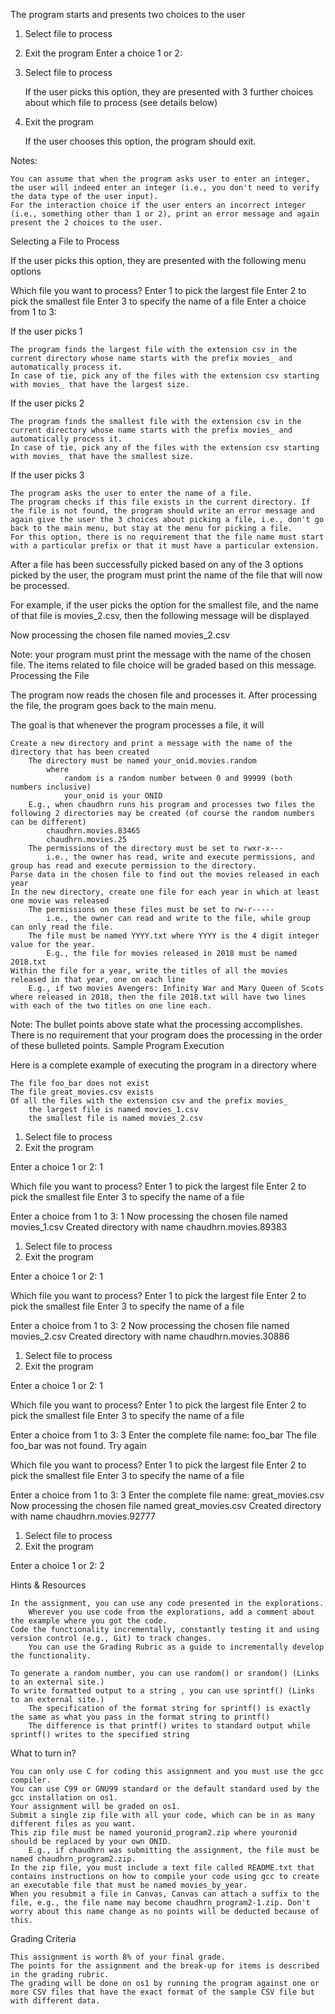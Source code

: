 The program starts and presents two choices to the user

1. Select file to process
2. Exit the program
Enter a choice 1 or 2:

1. Select file to process

    If the user picks this option, they are presented with 3 further choices about which file to process (see details below)

2. Exit the program

    If the user chooses this option, the program should exit.

Notes:

    You can assume that when the program asks user to enter an integer, the user will indeed enter an integer (i.e., you don't need to verify the data type of the user input).
    For the interaction choice if the user enters an incorrect integer (i.e., something other than 1 or 2), print an error message and again present the 2 choices to the user.

Selecting a File to Process

If the user picks this option, they are presented with the following menu options

Which file you want to process?
Enter 1 to pick the largest file
Enter 2 to pick the smallest file
Enter 3 to specify the name of a file
Enter a choice from 1 to 3:

If the user picks 1

    The program finds the largest file with the extension csv in the current directory whose name starts with the prefix movies_ and automatically process it.
    In case of tie, pick any of the files with the extension csv starting with movies_ that have the largest size.

If the user picks 2

    The program finds the smallest file with the extension csv in the current directory whose name starts with the prefix movies_ and automatically process it.
    In case of tie, pick any of the files with the extension csv starting with movies_ that have the smallest size.

If the user picks 3

    The program asks the user to enter the name of a file.
    The program checks if this file exists in the current directory. If the file is not found, the program should write an error message and again give the user the 3 choices about picking a file, i.e., don't go back to the main menu, but stay at the menu for picking a file.
    For this option, there is no requirement that the file name must start with a particular prefix or that it must have a particular extension.

After a file has been successfully picked based on any of the 3 options picked by the user, the program must print the name of the file that will now be processed.

For example, if the user picks the option for the smallest file, and the name of that file is movies_2.csv, then the following message will be displayed

Now processing the chosen file named movies_2.csv

Note: your program must print the message with the name of the chosen file. The items related to file choice will be graded based on this message.
Processing the File

The program now reads the chosen file and processes it. After processing the file, the program goes back to the main menu.

The goal is that whenever the program processes a file, it will

    Create a new directory and print a message with the name of the directory that has been created
        The directory must be named your_onid.movies.random
            where
                random is a random number between 0 and 99999 (both numbers inclusive)
                your_onid is your ONID
        E.g., when chaudhrn runs his program and processes two files the following 2 directories may be created (of course the random numbers can be different)
            chaudhrn.movies.83465
            chaudhrn.movies.25
        The permissions of the directory must be set to rwxr-x---
            i.e., the owner has read, write and execute permissions, and group has read and execute permission to the directory.
    Parse data in the chosen file to find out the movies released in each year
    In the new directory, create one file for each year in which at least one movie was released
        The permissions on these files must be set to rw-r-----
            i.e., the owner can read and write to the file, while group can only read the file.
        The file must be named YYYY.txt where YYYY is the 4 digit integer value for the year.
            E.g., the file for movies released in 2018 must be named 2018.txt
    Within the file for a year, write the titles of all the movies released in that year, one on each line
        E.g., if two movies Avengers: Infinity War and Mary Queen of Scots where released in 2018, then the file 2018.txt will have two lines with each of the two titles on one line each.

Note: The bullet points above state what the processing accomplishes. There is no requirement that your program does the processing in the order of these bulleted points.
Sample Program Execution

Here is a complete example of executing the program in a directory where

    The file foo_bar does not exist
    The file great_movies.csv exists
    Of all the files with the extension csv and the prefix movies_
        the largest file is named movies_1.csv
        the smallest file is named movies_2.csv

1. Select file to process
2. Exit the program

Enter a choice 1 or 2: 1

Which file you want to process?
Enter 1 to pick the largest file
Enter 2 to pick the smallest file
Enter 3 to specify the name of a file

Enter a choice from 1 to 3: 1
Now processing the chosen file named movies_1.csv
Created directory with name chaudhrn.movies.89383

1. Select file to process
2. Exit the program

Enter a choice 1 or 2: 1

Which file you want to process?
Enter 1 to pick the largest file
Enter 2 to pick the smallest file
Enter 3 to specify the name of a file

Enter a choice from 1 to 3: 2
Now processing the chosen file named movies_2.csv
Created directory with name chaudhrn.movies.30886

1. Select file to process
2. Exit the program

Enter a choice 1 or 2: 1

Which file you want to process?
Enter 1 to pick the largest file
Enter 2 to pick the smallest file
Enter 3 to specify the name of a file

Enter a choice from 1 to 3: 3
Enter the complete file name: foo_bar
The file foo_bar was not found. Try again

Which file you want to process?
Enter 1 to pick the largest file
Enter 2 to pick the smallest file
Enter 3 to specify the name of a file

Enter a choice from 1 to 3: 3
Enter the complete file name: great_movies.csv
Now processing the chosen file named great_movies.csv
Created directory with name chaudhrn.movies.92777

1. Select file to process
2. Exit the program

Enter a choice 1 or 2: 2

Hints & Resources

    In the assignment, you can use any code presented in the explorations.
        Wherever you use code from the explorations, add a comment about the example where you got the code.
    Code the functionality incrementally, constantly testing it and using version control (e.g., Git) to track changes.
        You can use the Grading Rubric as a guide to incrementally develop the functionality.

    To generate a random number, you can use random() or srandom() (Links to an external site.) 
    To write formatted output to a string , you can use sprintf() (Links to an external site.)
        The specification of the format string for sprintf() is exactly the same as what you pass in the format string to printf()
        The difference is that printf() writes to standard output while sprintf() writes to the specified string

What to turn in?

    You can only use C for coding this assignment and you must use the gcc compiler.
    You can use C99 or GNU99 standard or the default standard used by the gcc installation on os1.
    Your assignment will be graded on os1.
    Submit a single zip file with all your code, which can be in as many different files as you want.
    This zip file must be named youronid_program2.zip where youronid should be replaced by your own ONID.
        E.g., if chaudhrn was submitting the assignment, the file must be named chaudhrn_program2.zip.
    In the zip file, you must include a text file called README.txt that contains instructions on how to compile your code using gcc to create an executable file that must be named movies_by_year.
    When you resubmit a file in Canvas, Canvas can attach a suffix to the file, e.g., the file name may become chaudhrn_program2-1.zip. Don't worry about this name change as no points will be deducted because of this.

Grading Criteria

    This assignment is worth 8% of your final grade.
    The points for the assignment and the break-up for items is described in the grading rubric.
    The grading will be done on os1 by running the program against one or more CSV files that have the exact format of the sample CSV file but with different data.
